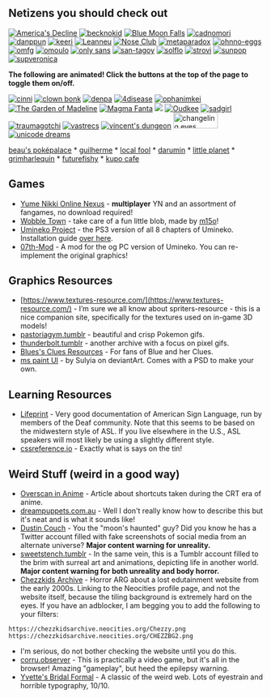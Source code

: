 ## Netizens you should check out

<div class="cont">
    
[![America's Decline](americasdecline.png)](https://americasdecline.neocities.org/) [![becknokid](bechnokid.jpg)](https://bechnokid.neocities.org/) [![Blue Moon Falls](bluemoonfalls.png)](https://bluemoonfalls.com/) [![cadnomori](cadnomori.png)](https://cadnomori.neocities.org/) [![danppun](danppun.png)](https://danppun.neocities.org/) [![keeri](keeri.png)](https://keeri.place/) [![Leanneu](leanneu.png)](https://leanneu.neocities.org/) [![Nose Club](noseclub.png)](https://noseclub.neocities.org/) [![metaparadox](metaparadox.gif)](https://metaparadox.neocities.org/) [![ohnno-eggs](ohnno-eggs.png)](https://ohnno-eggs.neocities.org/) [![omfg](omfg.gif)](https://omfg.neocities.org/) [![omoulo](omoulo.png)](https://omoulo.com/) [![only sans](onlysans.png)](https://onlysans.neocities.org/) [![san-tagoy](san-tagoy.png)](https://san-tagoy.online/) [![solflo](solflo.png)](https://solflo.neocities.org/) [![strovi](strovi.png)](https://strovi.neocities.org/) [![sunpop](sunpop.png)](https://sunpop.neocities.org/) [![supveronica](supveronica.png)](https://supveronica.neocities.org/)
</div>

**The following are animated! Click the buttons at the top of the page to toggle them on/off.**

<div class="freezeframe">
<a href="https://cinni.net/"><img style="vertical-align: initial;" src="cinni.gif" alt="cinni"></a> <a href="https://clownbonk.neocities.org/"><img style="vertical-align: initial;" src="clownbonk.gif" alt="clown bonk"></a> <a href="https://denpa.neocities.org/"><img style="vertical-align: initial;" src="denpa.gif" alt="denpa"></a> <a href="https://4disease.neocities.org/"><img style="vertical-align: initial;" src="dizzy.gif" alt="4disease"></a> <a href="https://ophanimkei.com/"><img style="vertical-align: initial;" src="kei.gif" alt="ophanimkei"></a> <a href="https://thegardenofmadeline.neocities.org/"><img style="vertical-align: initial;" src="madeline.gif" alt="The Garden of Madeline"></a> <a href="https://magmafanta.neocities.org/"><img style="vertical-align: initial;" src="magmafanta.gif" alt="Magma Fanta"></a> <a href="https://mani.neocities.org/"><img style="vertical-align: initial;" src="https://64.media.tumblr.com/ac233a7e884a58ee0e366806211e4f58/811258807196bc86-b6/s100x200/fc24babc39b4b695afd4d0dbe98401737695a5e1.gif"></a> <a href="https://oudkee.neocities.org/"><img style="vertical-align: initial;" src="oudkee.gif" alt="Oudkee"></a> <a href="https://sadgrl.online/"><img style="vertical-align: initial;" src="sadgirl.gif" alt="sadgirl"></a> <a href="https://traumagotchi.neocities.org/"><img style="vertical-align: initial;" src="traumagotchi.gif" alt="traumagotchi"></a> <a href="https://vastrecs.neocities.org"><img style="vertical-align: initial;"src="https://files.catbox.moe/ew6idv.gif" alt="vastrecs"></a> <a href="https://vincentsdungeon.com/"><img style="vertical-align: initial;" src="vinny.gif" alt="vincent's dungeon"></a> <a href="https://changelingeyes.neocities.org/"><img style="vertical-align: initial; width:88px; height:31px;" src="changelingeyes.gif" alt="changeling eyes"></a> <a href="https://unicodreams.neocities.org/"><img style="vertical-align: initial;" src="unicode-dreams.gif" alt="unicode dreams"></a>
</div>

[beau's pok&eacute;palace](https://pokepalace.neocities.org/) * [guilherme](https://guilhermebule.neocities.org/) * [local fool](https://localfool.neocities.org/) * [darumin](https://darumin.neocities.org) * [little planet](https://littleplanet.neocities.org) * [grimharlequin](https://grimharlequin.neocities.org) * [futurefishy](https://futurefishy.neocities.org/) * [kupo cafe](https://kupo.cafe/)

## Games
* [Yume Nikki Online Nexus](https://ynoproject.net/) - **multiplayer** YN and an assortment of fangames, no download required!
* [Wobble Town](https://wobble.town/) - take care of a fun little blob, made by [m15o](https://m15o.ichi.city/)!
* [Umineko Project](https://umineko-project.org/en/) - the PS3 version of all 8 chapters of Umineko. Installation guide [over here](https://steamcommunity.com/sharedfiles/filedetails/?id=2739713498).
* [07th-Mod](https://07th-mod.com/home/) - A mod for the og PC version of Umineko. You can re-implement the original graphics!
## Graphics Resources
* [https://www.textures-resource.com/](https://www.textures-resource.com/) - I’m sure we all know about spriters-resource - this is a nice companion site, specifically for the textures used on in-game 3D models!
* [pastoriagym.tumblr](https://pastoriagym.tumblr.com/) - beautiful and crisp Pokemon gifs.
* [thunderbolt.tumblr](https://thunderbolt.tumblr.com/) - another archive with a focus on pixel gifs.
* [Blues's Clues Resources](https://morvia.tripod.com/blueindex.html) - For fans of Blue and her Clues.
* [ms paint UI](https://sta.sh/2eyfdw3wwn9) - by Sulyia on deviantArt. Comes with a PSD to make your own.
## Learning Resources
* [Lifeprint](https://www.lifeprint.com/) - Very good documentation of American Sign Language, run by members of the Deaf community. Note that this seems to be based on the midwestern style of ASL. If you live elsewhere in the U.S., ASL speakers will most likely be using a slightly different style.
* [cssreference.io](https://cssreference.io/) - Exactly what is says on the tin!
## Weird Stuff (weird in a good way)
* [Overscan in Anime](https://327robots.wordpress.com/2020/11/15/overscan-in-anime/) - Article about shortcuts taken during the CRT era of anime.
* [dreampuppets.com.au](http://www.dreampuppets.com.au/) - Well I don't really know how to describe this but it's neat and is what it sounds like!
* [Dustin Couch](https://twitter.com/Dustinkcouch) - You the "moon's haunted" guy? Did you know he has a Twitter account filled with fake screenshots of social media from an alternate universe? **Major content warning for unreality.**
* [sweetstench.tumblr](https://www.tumblr.com/sweetstench) - In the same vein, this is a Tumblr account filled to the brim with surreal art and animations, depicting life in another world. **Major content warning for both unreality and body horror.**
* [Chezzkids Archive](https://neocities.org/site/chezzkidsarchive) - Horror ARG about a lost edutainment website from the early 2000s. Linking to the Neocities profile page, and not the website itself, because the tiling background is extremely hard on the eyes. If you have an adblocker, I am begging you to add the following to your filters:
~~~
https://chezzkidsarchive.neocities.org/Chezzy.png
https://chezzkidsarchive.neocities.org/CHEZZBG2.png
~~~
* I'm serious, do not bother checking the website until you do this.
* [corru.observer](https://corru.observer/) - This is practically a video game, but it's all in the browser! Amazing "gameplay", but heed the epilepsy warning.
* [Yvette's Bridal Formal](https://yvettesbridalformal.p1r8.net/) - A classic of the weird web. Lots of eyestrain and horrible typography, 10/10.